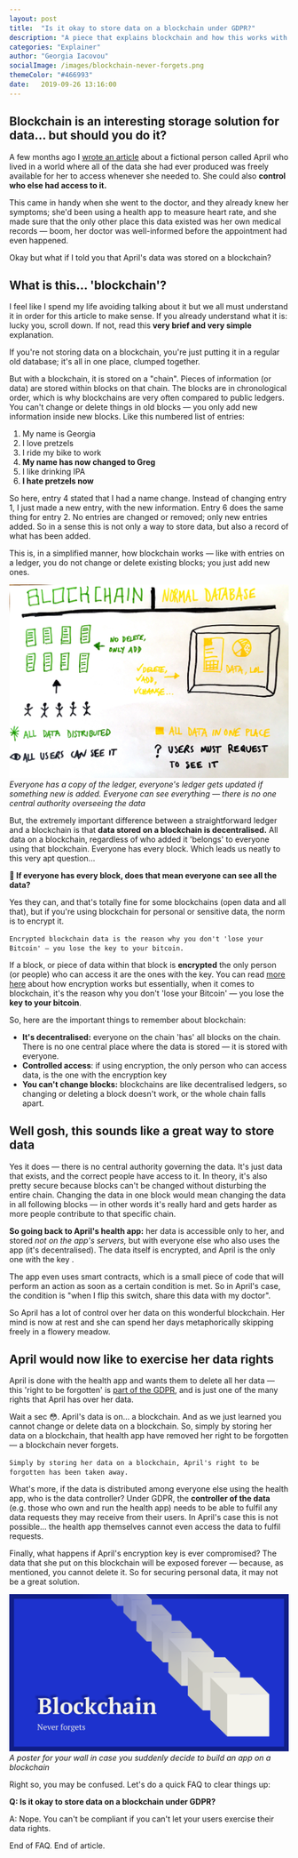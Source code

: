 ```yaml
---
layout: post
title:  "Is it okay to store data on a blockchain under GDPR?"
description: "A piece that explains blockchain and how this works with GDPR; you cannot store data on blockchain and be GDPR compliant because data cannot be deleted from a blockchain"
categories: "Explainer"
author: "Georgia Iacovou"
socialImage: /images/blockchain-never-forgets.png
themeColor: "#466993"
date:   2019-09-26 13:16:00
---
```


## Blockchain is an interesting storage solution for data... but should you do it?

A few months ago I [wrote an article](https://blog.metomic.io/main/2019/04/24/open-data.html) about a fictional person called April who lived in a world where all of the data she had ever produced was freely available for her to access whenever she needed to. She could also **control who else had access to it.**

This came in handy when she went to the doctor, and they already knew her symptoms; she'd been using a health app to measure heart rate, and she made sure that the only other place this data existed was her own medical records — boom, her doctor was well-informed before the appointment had even happened.

Okay but what if I told you that April's data was stored on a blockchain?

## What is this... 'blockchain'?

I feel like I spend my life avoiding talking about it but we all must understand it in order for this article to make sense. If you already understand what it is: lucky you, scroll down. If not, read this **very brief and very simple** explanation. 

If you're not storing data on a blockchain, you're just putting it in a regular old database; it's all in one place, clumped together.

But with a blockchain, it is stored on a "chain". Pieces of information (or data) are stored within blocks on that chain. The blocks are in chronological order, which is why blockchains are very often compared to public ledgers. You can't change or delete things in old blocks — you only add new information inside new blocks. Like this numbered list of entries:

1. My name is Georgia
2. I love pretzels
3. I ride my bike to work
4. **My name has now changed to Greg**
5. I like drinking IPA
6. **I hate pretzels now**

So here, entry 4 stated that I had a name change. Instead of changing entry 1, I just made a new entry, with the new information. Entry 6 does the same thing for entry 2. No entries are changed or removed; only new entries added. So in a sense this is not only a way to store data, but also a record of what has been added.

This is, in a simplified manner, how blockchain works — like with entries on a ledger, you do not change or delete existing blocks; you just add new ones.

![diagram illustrating the difference between a blockchain and a normal database](/images/blockchain-vs-not.jpg)
*Everyone has a copy of the ledger, everyone's ledger gets updated if something new is added. Everyone can see everything — there is no one central authority overseeing the data*

But, the extremely important difference between a straightforward ledger and a blockchain is that **data stored on a blockchain is decentralised.** All data on a blockchain, regardless of who added it 'belongs' to everyone using that blockchain. Everyone has every block. Which leads us neatly to this very apt question...

**🤔 If everyone has every block, does that mean everyone can see all the data?**

Yes they can, and that's totally fine for some blockchains (open data and all that), but if you're using blockchain for personal or sensitive data, the norm is to encrypt it.

`Encrypted blockchain data is the reason why you don't 'lose your Bitcoin' — you lose the key to your bitcoin.`

If a block, or piece of data within that block is **encrypted** the only person (or people) who can access it are the ones with the key. You can read [more here](https://blog.metomic.io/main/2019/09/10/cryptography-explained.html) about how encryption works but essentially, when it comes to blockchain, it's the reason why you don't 'lose your Bitcoin' — you lose the **key to your bitcoin**.

So, here are the important things to remember about blockchain:

- **It's decentralised:** everyone on the chain 'has' all blocks on the chain. There is no one central place where the data is stored — it is stored with everyone.
- **Controlled access**: if using encryption, the only person who can access data, is the one with the encryption key
- **You can't change blocks:** blockchains are like decentralised ledgers, so changing or deleting a block doesn't work, or the whole chain falls apart.

## Well gosh, this sounds like a great way to store data

Yes it does — there is no central authority governing the data. It's just data that exists, and the correct people have access to it. In theory, it's also pretty secure because blocks can't be changed without disturbing the entire chain. Changing the data in one block would mean changing the data in all following blocks — in other words it's really hard and gets harder as more people contribute to that specific chain. 

**So going back to April's health app:** her data is accessible only to her, and stored *not on the app's servers,* but with everyone else who also uses the app (it's decentralised). The data itself is encrypted, and April is the only one with the key . 

The app even uses smart contracts, which is a small piece of code that will perform an action as soon as a certain condition is met. So in April's case, the condition is "when I flip this switch, share this data with my doctor".

So April has a lot of control over her data on this wonderful blockchain. Her mind is now at rest and she can spend her days metaphorically skipping freely in a flowery meadow.

## April would now like to exercise her data rights

April is done with the health app and wants them to delete all her data — this 'right to be forgotten' is [part of the GDPR](https://gdpr-info.eu/art-15-gdpr/), and is just one of the many rights that April has over her data.

Wait a sec 😳. April's data is on... a blockchain. And as we just learned you cannot change or delete data on a blockchain. So, simply by storing her data on a blockchain, that health app have removed her right to be forgotten — a blockchain never forgets.

`Simply by storing her data on a blockchain, April's right to be forgotten has been taken away.`

What's more, if the data is distributed among everyone else using the health app, who is the data controller? Under GDPR, the **controller of the data** (e.g. those who own and run the health app) needs to be able to fulfil any data requests they may receive from their users. In April's case this is not possible... the health app themselves cannot even access the data to fulfil requests.

Finally, what happens if April's encryption key is ever compromised? The data that she put on this blockchain will be exposed forever — because, as mentioned, you cannot delete it. So for securing personal data, it may not be a great solution.

![a graphic reading 'blockchain never forgets'](/images/blockchain-never-forgets.png)
*A poster for your wall in case you suddenly decide to build an app on a blockchain*

Right so, you may be confused. Let's do a quick FAQ to clear things up:

**Q: Is it okay to store data on a blockchain under GDPR?**

A: Nope. You can't be compliant if you can't let your users exercise their data rights. 

End of FAQ. End of article.